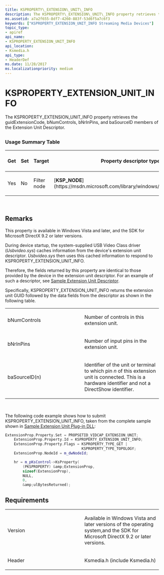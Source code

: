 ```yaml
---
title: KSPROPERTY\_EXTENSION\_UNIT\_INFO
description: The KSPROPERTY\_EXTENSION\_UNIT\_INFO property retrieves the guidExtensionCode, bNumControls, bNrInPins, and baSourceID members of the Extension Unit Descriptor.
ms.assetid: a7a2f655-8df7-4260-883f-53d6f5a7c6f3
keywords: ["KSPROPERTY_EXTENSION_UNIT_INFO Streaming Media Devices"]
topic_type:
- apiref
api_name:
- KSPROPERTY_EXTENSION_UNIT_INFO
api_location:
- Ksmedia.h
api_type:
- HeaderDef
ms.date: 11/28/2017
ms.localizationpriority: medium
---
```


# KSPROPERTY\_EXTENSION\_UNIT\_INFO


The KSPROPERTY\_EXTENSION\_UNIT\_INFO property retrieves the guidExtensionCode, bNumControls, bNrInPins, and baSourceID members of the Extension Unit Descriptor.

## <span id="ddk_ksproperty_extension_unit_info_ks"></span><span id="DDK_KSPROPERTY_EXTENSION_UNIT_INFO_KS"></span>


### Usage Summary Table

<table>
<colgroup>
<col width="20%" />
<col width="20%" />
<col width="20%" />
<col width="20%" />
<col width="20%" />
</colgroup>
<thead>
<tr class="header">
<th>Get</th>
<th>Set</th>
<th>Target</th>
<th>Property descriptor type</th>
<th>Property value type</th>
</tr>
</thead>
<tbody>
<tr class="odd">
<td><p>Yes</p></td>
<td><p>No</p></td>
<td><p>Filter node</p></td>
<td><p>[<strong>KSP_NODE</strong>](https://msdn.microsoft.com/library/windows/hardware/ff566720)</p></td>
<td><p>PVOID</p></td>
</tr>
</tbody>
</table>

 

Remarks
-------

This property is available in Windows Vista and later, and the SDK for Microsoft DirectX 9.2 or later versions.

During device startup, the system-supplied USB Video Class driver (*Usbvideo.sys*) caches information from the device's extension unit descriptor. *Usbvideo.sys* then uses this cached information to respond to KSPROPERTY\_EXTENSION\_UNIT\_INFO.

Therefore, the fields returned by this property are identical to those provided by the device in the extension unit descriptor. For an example of such a descriptor, see [Sample Extension Unit Descriptor](https://msdn.microsoft.com/library/windows/hardware/ff568133).

Specifically, KSPROPERTY\_EXTENSION\_UNIT\_INFO returns the extension unit GUID followed by the data fields from the descriptor as shown in the following table.

<table>
<colgroup>
<col width="50%" />
<col width="50%" />
</colgroup>
<tbody>
<tr class="odd">
<td><p>bNumControls</p></td>
<td><p>Number of controls in this extension unit.</p></td>
</tr>
<tr class="even">
<td><p>bNrInPins</p></td>
<td><p>Number of input pins in the extension unit.</p></td>
</tr>
<tr class="odd">
<td><p>baSourceID(n)</p></td>
<td><p>Identifier of the unit or terminal to which pin <em>n</em> of this extension unit is connected. This is a hardware identifier and not a DirectShow identifier.</p></td>
</tr>
</tbody>
</table>

 

The following code example shows how to submit KSPROPERTY\_EXTENSION\_UNIT\_INFO, taken from the complete sample shown in [Sample Extension Unit Plug-in DLL](https://msdn.microsoft.com/library/windows/hardware/ff568134):

```cpp
ExtensionProp.Property.Set = PROPSETID_VIDCAP_EXTENSION_UNIT;
    ExtensionProp.Property.Id = KSPROPERTY_EXTENSION_UNIT_INFO;
    ExtensionProp.Property.Flags = KSPROPERTY_TYPE_GET | 
                                   KSPROPERTY_TYPE_TOPOLOGY;
    ExtensionProp.NodeId = m_dwNodeId;

    hr = m_pKsControl->KsProperty(
        (PKSPROPERTY) &amp;ExtensionProp,
        sizeof(ExtensionProp),
        NULL,
        0,
        &amp;ulBytesReturned);
```

Requirements
------------

<table>
<colgroup>
<col width="50%" />
<col width="50%" />
</colgroup>
<tbody>
<tr class="odd">
<td><p>Version</p></td>
<td><p>Available in Windows Vista and later versions of the operating system,and the SDK for Microsoft DirectX 9.2 or later versions.</p></td>
</tr>
<tr class="even">
<td><p>Header</p></td>
<td>Ksmedia.h (include Ksmedia.h)</td>
</tr>
</tbody>
</table>
